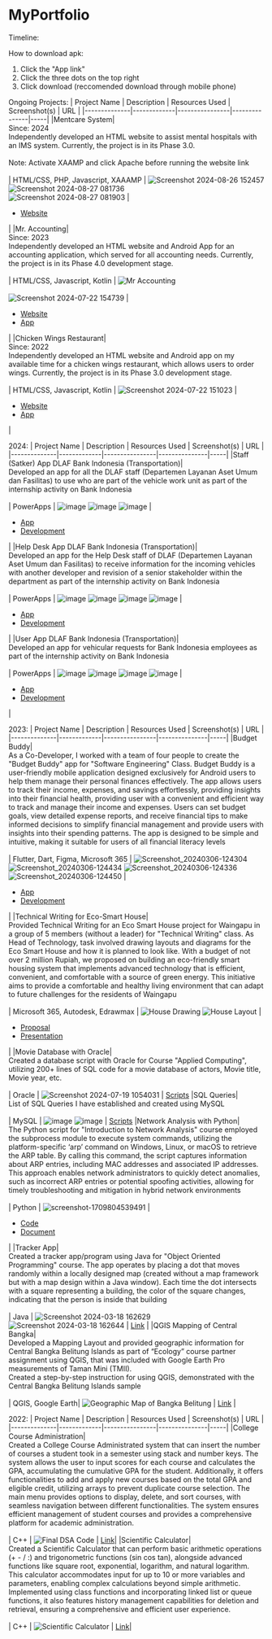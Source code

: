 # MyPortfolio

Timeline:

How to download apk:
1. Click the "App link"
2. Click the three dots on the top right
3. Click download (reccomended download through mobile phone)

Ongoing Projects:
| Project Name | Description | Resources Used | Screenshot(s) | URL |
|--------------|-------------|----------------|---------------|-----|
|Mentcare System|<br> Since: 2024 <br> Independently developed an HTML website to assist mental hospitals with an IMS system. Currently, the project is in its Phase 3.0. <br> <br> Note: Activate XAAMP and click Apache before running the website link <br><br> | HTML/CSS, PHP, Javascript, XAAAMP | ![Screenshot 2024-08-26 152457](https://github.com/user-attachments/assets/d06212ef-2dca-4670-ae96-dc68c370a7d5) <br> ![Screenshot 2024-08-27 081736](https://github.com/user-attachments/assets/779971de-c900-415f-9381-cc65e3dd11a2)  <br> ![Screenshot 2024-08-27 081903](https://github.com/user-attachments/assets/41b30863-e92c-49b0-8122-2ea634c4eb3e) | <ul><li><a href="https://mentcaresystem30-ryufathsoepenos-projects.vercel.app/" target="_blank">Website</a></li></ul>|
|Mr. Accounting|<br> Since: 2023 <br> Independently developed an HTML website and Android App for an accounting application, which served for all accounting needs. Currently, the project is in its Phase 4.0 development stage. <br> <br> | HTML/CSS, Javascript, Kotlin | ![Mr  Accounting](https://github.com/user-attachments/assets/b018c059-309e-40d9-87cc-154d9fd28868) <br> <br> ![Screenshot 2024-07-22 154739](https://github.com/user-attachments/assets/2fd3480a-5a7a-4f91-a7f8-3bdf3848738b) | <ul><li><a href="https://mraccounting.vercel.app/" target="_blank">Website</a></li><li><a href="https://github.com/RyufathSoepeno/MyPortfolio/blob/main/Mobile%20Development%20Portfolio/Mr.%20Accounting/Mr.%20Accounting/app-release.apk" target="_blank">App</a></li></ul>|
|Chicken Wings Restaurant| <br> Since: 2022 <br> Independently developed an HTML website and Android app on my available time for a chicken wings restaurant, which allows users to order wings. Currently, the project is in its Phase 3.0 development stage.  <br> <br> | HTML/CSS, Javascript, Kotlin | ![Screenshot 2024-07-22 151023](https://github.com/user-attachments/assets/089828b2-a796-44cd-94cd-634cf611a3ee) | <ul><li><a href="https://my-portfolio-kappa-five-35.vercel.app/" target="_blank">Website</a></li><li><a href="https://github.com/RyufathSoepeno/MyPortfolio/blob/main/Mobile%20Development%20Portfolio/Chicken%20Wings%20App/Chicken%20Wings%20App%202.0/app-release.apk" target="_blank">App</a></li></ul>|

2024: 
| Project Name | Description | Resources Used | Screenshot(s) | URL |
|--------------|-------------|----------------|---------------|-----|
|Staff (Satker) App DLAF Bank Indonesia (Transportation)|<br> Developed an app for all the DLAF staff (Departemen Layanan Aset Umum dan Fasilitas) to use who are part of the vehicle work unit as part of the internship activity on Bank Indonesia <br><br> | PowerApps | ![image](https://github.com/user-attachments/assets/0fdcf655-66ee-4511-955c-254f1070d018) ![image](https://github.com/user-attachments/assets/ceb3416b-da63-4450-8511-d52b0fc0ac73) ![image](https://github.com/user-attachments/assets/0beff5aa-771d-49d1-b1e6-87cf963213d5) | <ul><li><a href="https://apps.powerapps.com/play/e/759417a2-08f3-e498-9d17-08260e5ab68f/a/f8cb5c40-2ad5-4644-a39c-90009fdcfd44?tenantId=3018ecb9-2438-4581-b036-4b625dac9579&hint=f4a1a4e3-5464-4d50-a44c-665f46eaa87d&sourcetime=1725851380525" target="_blank">App</a></li><li><a href="https://github.com/RyufathSoepeno/Aplikasi-PKL-Bank-Indonesia-using-Power-Apps-/tree/main/DLAF%20Staff%20App%20(Transportation)" target="_blank">Development</a></li></ul>|
|Help Desk App DLAF Bank Indonesia (Transportation)|<br> Developed an app for the Help Desk staff of DLAF (Departemen Layanan Aset Umum dan Fasilitas) to receive information for the incoming vehicles with another developer and revision of a senior stakeholder within the department as part of the internship activity on Bank Indonesia <br><br> | PowerApps | ![image](https://github.com/user-attachments/assets/03e6cf02-0edb-4e1c-bb98-2fb3b214fff4) ![image](https://github.com/user-attachments/assets/b9fb02ac-1f88-4899-a06c-2e256038aaa7) ![image](https://github.com/user-attachments/assets/3d908f98-02dd-4716-8fe5-cdecb4281767) ![image](https://github.com/user-attachments/assets/e3e58cd3-6ffd-4672-bf1d-38713f6c1a2e) | <ul><li><a href="https://apps.powerapps.com/play/e/759417a2-08f3-e498-9d17-08260e5ab68f/a/717464ee-2eb8-4b16-b9b0-50f194940e11?tenantId=3018ecb9-2438-4581-b036-4b625dac9579&sourcetime=1725851404197" target="_blank">App</a></li><li><a href="https://github.com/RyufathSoepeno/Aplikasi-PKL-Bank-Indonesia-using-Power-Apps-/tree/main/Help%20Desk" target="_blank">Development</a></li></ul>|
|User App DLAF Bank Indonesia (Transportation)|<br> Developed an app for vehicular requests for Bank Indonesia employees as part of the internship activity on Bank Indonesia <br><br> | PowerApps | ![image](https://github.com/user-attachments/assets/c9c2e02f-40c6-4143-958d-4cfb3e45f680) ![image](https://github.com/user-attachments/assets/99dc3b24-cedc-46d1-a357-10af5e32dbc6) ![image](https://github.com/user-attachments/assets/71064738-01ba-498e-9643-311c68263f69) ![image](https://github.com/user-attachments/assets/83827b01-b15e-4dd5-9abb-e83f3f942d65) | <ul><li><a href="https://apps.powerapps.com/play/e/759417a2-08f3-e498-9d17-08260e5ab68f/a/444a6df4-c471-412e-911a-a8731f3df2b1?tenantId=3018ecb9-2438-4581-b036-4b625dac9579&sourcetime=1725851336274" target="_blank"> App</a></li><li><a href="https://github.com/RyufathSoepeno/Aplikasi-PKL-Bank-Indonesia-using-Power-Apps-/tree/main/User%20App%20(Transportation)" target="_blank">Development</a></li></ul>|

2023:
| Project Name | Description | Resources Used | Screenshot(s) | URL |
|--------------|-------------|----------------|---------------|-----|
|Budget Buddy| <br> As a Co-Developer, I worked with a team of four people to create the "Budget Buddy" app for "Software Engineering" Class. Budget Buddy is a user-friendly mobile application designed exclusively for Android users to help them manage their personal finances effectively. The app allows users to track their income, expenses, and savings effortlessly, providing insights into their financial health, providing user with a convenient and efficient way to track and manage their income and expenses. Users can set budget goals, view detailed expense reports, and receive financial tips to make informed decisions to simplify financial management and  provide users with insights into their spending patterns. The app is designed to be simple and intuitive, making it suitable for users of all financial literacy levels <br> <br> | Flutter, Dart, Figma, Microsoft 365 | ![Screenshot_20240306-124304](https://github.com/RyufathSoepeno/MyPortfolio/assets/89006072/330b61a3-1ff1-44bb-a8f1-2d2c5b5ad172) ![Screenshot_20240306-124434](https://github.com/RyufathSoepeno/MyPortfolio/assets/89006072/58aa5436-24e2-416f-92ba-0ea48054b709) ![Screenshot_20240306-124336](https://github.com/RyufathSoepeno/MyPortfolio/assets/89006072/00a4ef3b-e1e5-4d94-97c5-384a9f66411c) ![Screenshot_20240306-124450](https://github.com/RyufathSoepeno/MyPortfolio/assets/89006072/2f9cdb8d-dcad-4095-89c8-5d317f12f979) | <ul><li><a href="https://drive.google.com/file/d/1SlMbQcHSKAtWPG76HeyQhfS877Kbb9O1/view?usp=drive_link" target="_blank">App</a></li><li><a href="https://github.com/RyufathSoepeno/MyPortfolio/tree/main/Budget%20Buddy_release4" target="_blank">Development</a></li></ul>|
|Technical Writing for Eco-Smart House| <br> Provided Technical Writing for an Eco Smart House project for Waingapu in a group of 5 members (without a leader) for "Technical Writing" class. As Head of Technology, task involved drawing layouts and diagrams for the Eco Smart House and how it is planned to look like. With a budget of not over 2 million Rupiah, we proposed on building an eco-friendly smart housing system that implements advanced technology that is efficient, convenient, and comfortable with a source of green energy. This initiative aims to provide a comfortable and healthy living environment that can adapt to future challenges for the residents of Waingapu <br> <br> | Microsoft 365, Autodesk, Edrawmax | ![House Drawing](https://github.com/RyufathSoepeno/MyPortfolio/assets/89006072/f80f92b5-ebf2-4055-9385-10bbb6b3d527) ![House Layout](https://github.com/RyufathSoepeno/MyPortfolio/assets/89006072/b0dc52ea-5791-4e12-b022-c89c29c35877) | <ul><li><a href="https://docs.google.com/document/d/1A9EY4duaJTq6PjdEhQ2kMtlEN44DJMD9gPk8ZDwkF68/edit?usp=sharing" target="_blank">Proposal</a></li><li><a href="https://docs.google.com/presentation/d/11Euk7r4_38Rf7s8nOoI12NQACBgSVM0_acrxSyvx9lc/edit?usp=sharing" target="_blank">Presentation</a></li></ul>|
|Movie Database with Oracle| <br> Created a database script with Oracle for Course "Applied Computing", utilizing 200+ lines of SQL code for a movie database of actors, Movie title, Movie year, etc. <br> <br> | Oracle | ![Screenshot 2024-07-19 1054031](https://github.com/user-attachments/assets/7143a522-3257-4b8d-aaea-e2a6f18aea8d) | [Scripts](https://github.com/RyufathSoepeno/MyPortfolio/tree/main/Database%20Management/Movie%20Database%20with%20Oracle) 
|SQL Queries| <br> List of SQL Queries I have established and created using MySQL <br> <br> | MySQL | ![image](https://github.com/RyufathSoepeno/SQL-Self-Taught/assets/89006072/892d06d7-e744-4224-8e5c-a3c6deb8ee71) ![image](https://github.com/RyufathSoepeno/SQL-Self-Taught/assets/89006072/5e8152e3-ec4d-4a6c-b4dd-bca2e7a8fa54) | [Scripts](https://github.com/RyufathSoepeno/SQL-Self-Taught) 
|Network Analysis with Python| <br> The Python script for "Introduction to Network Analysis" course employed the subprocess module to execute system commands, utilizing the platform-specific ‘arp’ command on Windows, Linux, or macOS to retrieve the ARP table. By calling this command, the script captures information about ARP entries, including MAC addresses and associated IP addresses. This approach enables network administrators to quickly detect anomalies, such as incorrect ARP entries or potential spoofing activities, allowing for timely troubleshooting and mitigation in hybrid network environments <br> <br> | Python | ![screenshot-1709804539491](https://github.com/RyufathSoepeno/MyPortfolio/assets/89006072/9f56e23a-8790-4320-bf49-cbe865f11135) | <ul><li><a href="https://github.com/RyufathSoepeno/MyPortfolio/blob/main/Network%20Analysis%20with%20Python/ARP.py" target="_blank">Code</a></li><li><a href="https://drive.google.com/file/d/1R4-v8Po7kcjTuILZpPka5qKpZkJKC1JF/view?usp=sharing" target="_blank">Document</a></li></ul>|
|Tracker App| <br> Created a tracker app/program using Java for "Object Oriented Programming" course. The app operates by placing a dot that moves randomly within a locally designed map (created without a map framework but with a map design within a Java window). Each time the dot intersects with a square representing a building, the color of the square changes, indicating that the person is inside that building <br> <br> | Java | ![Screenshot 2024-03-18 162629](https://github.com/RyufathSoepeno/MyPortfolio/assets/89006072/dc209da3-b836-4440-9d2e-d2bcc6dfc5c0)![Screenshot 2024-03-18 162644](https://github.com/RyufathSoepeno/MyPortfolio/assets/89006072/892f6402-6e38-40b3-8811-bcba1c1fe006) | [Link](https://github.com/RyufathSoepeno/MyPortfolio/blob/main/Tracker%20App%20with%20Java/Navigator.java) |
|QGIS Mapping of Central Bangka| <br> Developed a Mapping Layout and provided geographic information for Central Bangka Belitung Islands as part of “Ecology” course partner assignment using QGIS, that was included with Google Earth Pro measurements of Taman Mini (TMII). <br> Created a step-by-step instruction for using QGIS, demonstrated with the Central Bangka Belitung Islands sample <br> <br>| QGIS, Google Earth| ![Geographic Map of Bangka Belitung](https://github.com/RyufathSoepeno/PHP-Self-Learning/assets/89006072/8393f86f-225f-4737-97cd-da43b973462b) | [Link](https://github.com/RyufathSoepeno/MyPortfolio/tree/main/QGIS%20Mapping%20of%20Central%20Bangka) |

2022:
| Project Name | Description | Resources Used | Screenshot(s) | URL |
|--------------|-------------|----------------|---------------|-----|
|College Course Administration| <br> Created a College Course Administrated system that can insert the number of courses a student took in a semester using stack and number keys. The system allows the user to input scores for each course and calculates the GPA, accumulating the cumulative GPA for the student. Additionally, it offers functionalities to add and apply new courses based on the total GPA and eligible credit, utilizing arrays to prevent duplicate course selection. The main menu provides options to display, delete, and sort courses, with seamless navigation between different functionalities. The system ensures efficient management of student courses and provides a comprehensive platform for academic administration. <br> <br> | C++ | ![Final DSA Code](https://github.com/RyufathSoepeno/MyPortfolio/assets/89006072/4b635a8c-c21d-4ce6-84cb-432fa873de44) | [Link](https://github.com/RyufathSoepeno/MyPortfolio/tree/main/College%20Course%20Administration)|
|Scientific Calculator| <br> Created a Scientific Calculator that can perform basic arithmetic operations (+ - / :) and trigonometric functions (sin cos tan), alongside advanced functions like square root, exponential, logarithm, and natural logarithm. This calculator accommodates input for up to 10 or more variables and parameters, enabling complex calculations beyond simple arithmetic. Implemented using class functions and incorporating linked list or queue functions, it also features history management capabilities for deletion and retrieval, ensuring a comprehensive and efficient user experience. <br> <br> | C++ | ![Scientific Calculator](https://github.com/RyufathSoepeno/MyPortfolio/assets/89006072/cf189ed8-108b-4a84-8e42-1bebd277cbb9) | [Link](https://github.com/RyufathSoepeno/MyPortfolio/tree/main/Scientific%20Calculator)|
